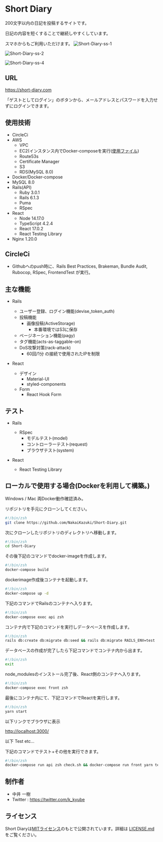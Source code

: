 # Short Diary

 200文字以内の日記を投稿するサイトです。

 日記の内容を短くすることで継続しやすくしています。

 スマホからもご利用いただけます。
![Short-Diary-ss-1](https://user-images.githubusercontent.com/62586169/120081349-39dae000-c0f8-11eb-81f0-3f78de98e9ee.png)

![Short-Diary-ss-2](https://user-images.githubusercontent.com/62586169/120081352-3c3d3a00-c0f8-11eb-9faf-08dbb0eab588.png)

![Short-Diary-ss-4](https://user-images.githubusercontent.com/62586169/120081354-3f382a80-c0f8-11eb-8e56-01b93ef7278b.png)

## URL

<https://short-diary.com>

「ゲストとしてログイン」のボタンから、メールアドレスとパスワードを入力せずにログインできます。

## 使用技術

- CircleCi
- AWS
  - VPC
  - EC2(インスタンス内でDocker-composeを実行([使用ファイル](https://github.com/NakaiKazuki/Short-Diary/blob/main/docker-compose-prod.yml))
  - Route53s
  - Certificate Manager
  - S3
  - RDS(MySQL 8.0)
- Docker/Docker-compose
- MySQL 8.0
- Rails(API)
  - Ruby 3.0.1
  - Rails 6.1.3
  - Puma
  - RSpec
- React
  - Node 14.17.0
  - TypeScript 4.2.4
  - React 17.0.2
  - React Testing Library
- Nginx 1.20.0

## CircleCi

- Githubへのpush時に、Rails Best Practices, Brakeman, Bundle Audit, Rubocop, RSpec, FrontendTest が実行。

## 主な機能

- Rails
  - ユーザー登録、ログイン機能(devise_token_auth)
  - 投稿機能
    - 画像投稿(ActiveStorage)
      - 本番環境ではS3に保存
  - ページネーション機能(pagy)
  - タグ機能(acts-as-taggable-on)
  - DoS攻撃対策(rack-attack)
    - 60回/1分 の接続で使用されたIPを制限

- React
  - デザイン
    - Material-UI
    - styled-components
  - Form
    - React Hook Form

## テスト

- Rails
  - RSpec
    - モデルテスト(model)
    - コントローラーテスト(request)
    - ブラウザテスト(system)

- React
  - React Testing Library

## ローカルで使用する場合(Dockerを利用して構築。)

Windows / Mac 両Docker動作確認済み。

リポジトリを手元にクローンしてください。

```zsh
#!/bin/zsh
git clone https://github.com/NakaiKazuki/Short-Diary.git
```

次にクローンしたリポジトリのディレクトリへ移動します。

```zsh
#!/bin/zsh
cd Short-Diary
```

その後下記のコマンドでdocker-imageを作成します。

```zsh
#!/bin/zsh
docker-compose build
```

dockerimage作成後コンテナを起動します。

```zsh
#!/bin/zsh
docker-compose up -d
```

下記のコマンドでRailsのコンテナへ入ります。

```zsh
#!/bin/zsh
docker-compose exec api zsh
```

コンテナ内で下記のコマンドを実行しデータベースを作成します。

```zsh
#!/bin/zsh
rails db:create db:migrate db:seed && rails db:migrate RAILS_ENV=test
```

データベースの作成が完了したら下記コマンドでコンテナ内から出ます。

```zsh
#!/bin/zsh
exit
```

node_modulesのインストール完了後、React側のコンテナへ入ります。

```zsh
#!/bin/zsh
docker-compose exec front zsh
```

最後にコンテナ内にて、下記コマンドでReactを実行します。

```zsh
#!/bin/zsh
yarn start
```

以下リンクでブラウザに表示

<http://localhost:3000/>

以下 Test etc...

下記のコマンドでテスト+その他を実行できます。

```zsh
#!/bin/zsh
docker-compose run api zsh check.sh && docker-compose run front yarn test
```

## 制作者

- 中井 一樹
- Twitter : <https://twitter.com/k_kyube>

## ライセンス

Short Diaryは[MITライセンス](https://en.wikipedia.org/wiki/MIT_License)のもとで公開されています。詳細は [LICENSE.md](https://github.com/NakaiKazuki/Short-Diary/blob/master/LICENSE.md) をご覧ください。
